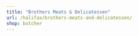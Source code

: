 ```yaml
---
title: "Brothers Meats & Delicatessen"
url: /halifax/brothers-meats-and-delicatessen/
shop: butcher
---
```


